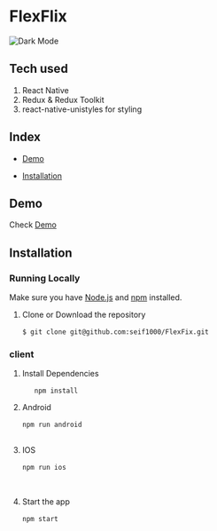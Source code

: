 # FlexFlix
![Dark Mode]( <img src="https://github.com/seif1000/FlexFix/blob/main/Simulator%20Screen%20Shot%20-%20iPhone%2014%20-%202024-04-19%20at%2021.23.43.png" data-canonical-src="https://gyazo.com/eb5c5741b6a9a16c692170a41a49c858.png" width="200" height="400" />)

## Tech used 

1. React Native
2. Redux & Redux Toolkit
3. react-native-unistyles for styling


## Index
+ [Demo](#demo)

+ [Installation](#installation)

## Demo<a name="demo"></a>
Check [Demo](https://lablabee-de5bc.web.app/)




## Installation<a name="installation"></a>
### Running Locally
Make sure you have [Node.js](https://nodejs.org/) and [npm](https://www.npmjs.com/) installed.

 
1. Clone or Download the repository

	```
	$ git clone git@github.com:seif1000/FlexFix.git
	
	```

### client 
1. Install Dependencies
	```
	   npm install 
	```

2. Android
	```
 	npm run android

 
3. IOS
	```
 	npm run ios

 

4. Start the app
	```
 	npm start

        



	




